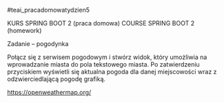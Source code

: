 #teai_pracadomowatydzien5

KURS SPRING BOOT 2 (praca domowa)
COURSE SPRING BOOT 2 (homework)


Zadanie – pogodynka

Połącz się z serwisem pogodowym i stwórz widok,
który umożliwia na wprowadzanie miasta do pola
tekstowego miasta. Po zatwierdzeniu przyciskiem
wyświetli się aktualna pogoda dla danej miejscowości
wraz z odzwierciedlającą pogodę grafiką.

https://openweathermap.org/
